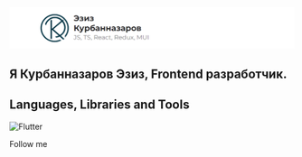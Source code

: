 [![Header](https://github.com/webdeveziz/webdeveziz/blob/main/assets/logowithtext.png)](https://t.me/eziz1209)

## Я Курбанназаров Эзиз, Frontend разработчик.

## Languages, Libraries and Tools

![Flutter](https://img.shields.io/badge/-Flutter-090909?style=for-the-badge&logo=flutter&logoColor=47C5FB)

Follow me